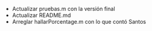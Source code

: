 - Actualizar pruebas.m con la versión final
- Actualizar README.md
- Arreglar hallarPorcentage.m con lo que contó Santos
